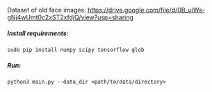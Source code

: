 Dataset of old face images: https://drive.google.com/file/d/0B_uiWs-gNj4wUmt0c2xST2xfdjQ/view?usp=sharing

##### Install requirements:

```
sudo pip install numpy scipy tensorflow glob
```

##### Run:

```
python3 main.py --data_dir <path/to/data/directory>
```
